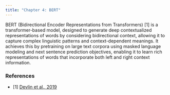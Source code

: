 ```yaml
---
title: "Chapter 4: BERT"
---
```

BERT (Bidirectional Encoder Representations from Transformers) [1] is a transformer-based model, designed to generate deep contextualized representations of words by considering bidirectional context, allowing it to capture complex linguistic patterns and context-dependent meanings. It achieves this by pretraining on large text corpora using masked language modeling and next sentence prediction objectives, enabling it to learn rich representations of words that incorporate both left and right context information.

<!--more-->

### References 

- [1] [Devlin et al., 2019](https://arxiv.org/abs/1810.04805)


